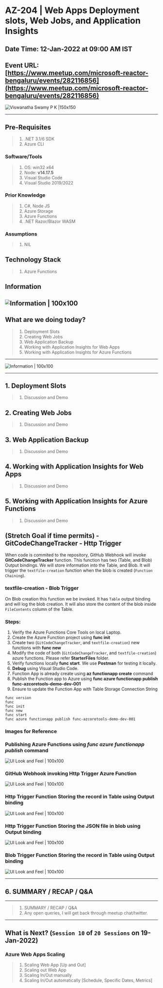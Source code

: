 # AZ-204 | Web Apps Deployment slots, Web Jobs, and Application Insights

## Date Time: 12-Jan-2022 at 09:00 AM IST

## Event URL: [https://www.meetup.com/microsoft-reactor-bengaluru/events/282116856](https://www.meetup.com/microsoft-reactor-bengaluru/events/282116856)

![Viswanatha Swamy P K |150x150](./Documentation/Images/ViswanathaSwamyPK.PNG)

---

## Pre-Requisites

> 1. .NET 3.1/6 SDK
> 1. Azure CLI

### Software/Tools

> 1. OS: win32 x64
> 1. Node: **v14.17.5**
> 1. Visual Studio Code
> 1. Visual Studio 2019/2022

### Prior Knowledge

> 1. C#, Node JS
> 1. Azure Storage
> 1. Azure Functions
> 1. .NET Razor/Blazor WASM

### Assumptions

> 1. NIL

## Technology Stack

> 1. Azure Functions

## Information

## ![Information | 100x100](./Documentation/Images/Information.PNG)

## What are we doing today?

> 1. Deployment Slots
> 1. Creating Web Jobs
> 1. Web Application Backup
> 1. Working with Application Insights for Web Apps
> 1. Working with Application Insights for Azure Functions

---

![Information | 100x100](./Documentation/Images/SeatBelt.PNG)

---

## 1. Deployment Slots

> 1. Discussion and Demo

## 2. Creating Web Jobs

> 1. Discussion and Demo

## 3. Web Application Backup

> 1. Discussion and Demo


## 4. Working with Application Insights for Web Apps

> 1. Discussion and Demo

## 5. Working with Application Insights for Azure Functions

> 1. Discussion and Demo


 ##  (**Stretch Goal** if time permits) - GitCodeChangeTracker - Http Trigger

When code is commited to the repository, GitHub Webhook will invoke **GitCodeChangeTracker** function. This function has two (Table, and Blob) Output  bindings. We will store information into the Table, and Blob. It will trigger the `textfile-creation` function when the blob is created (`Function Chaining`).

### textfile-creation - Blob Trigger
On Blob creation this function we be invoked. It has `Table` output binding and will log the blob creation. It will also store the content of the blob inside `FileContents` column of the Table.

### Steps:

1. Verify the Azure Functions Core Tools on local Laptop.
1. Create the Azure Function project using **func init**
1. Create two (`GitCodeChangeTracker`, and `textfile-creation`) new functions with **func new**
1. Modify the code of both (`GitCodeChangeTracker`, and `textfile-creation`) azure functions. Please refer **StarterFiles** folder.
1. Verify functions locally **func start**. We use **Postman** for testing it locally.
1. **Debug** using Visual Studio Code.
1. Function App is already create using **az functionapp create** command
1. Publish the Function app to Azure using **func azure functionapp publish func-azcoretools-demo-dev-001**
1. Ensure to update the Function App with Table Storage Connection String

```
func version
func
func init
func new
func start
func azure functionapp publish func-azcoretools-demo-dev-001
```

### Images for Reference

### Publishing Azure Functions using _func azure functionapp publish_ command

![UI Look and Feel | 100x100](./Documentation/Images/Github-Func-WebHook-Img1.PNG)

### GitHub Webhook invoking Http Trigger Azure Function

![UI Look and Feel | 100x100](./Documentation/Images/Github-Func-WebHook-Img2.PNG)

### Http Trigger Function Storing the record in Table using Output binding

![UI Look and Feel | 100x100](./Documentation/Images/Github-Func-WebHook-Img3.PNG)

### Http Trigger Function Storing the JSON file in blob using Output binding

![UI Look and Feel | 100x100](./Documentation/Images/Github-Func-WebHook-Img4.PNG)

### Blob Trigger Function Storing the record in Table using Output binding

![UI Look and Feel | 100x100](./Documentation/Images/Github-Func-WebHook-Img5.PNG)

---

## 6. SUMMARY / RECAP / Q&A

---

> 1. SUMMARY / RECAP / Q&A
> 2. Any open queries, I will get back through meetup chat/twitter.

---

## What is Next? (`Session 10` of `20 Sessions` on 19-Jan-2022)

### Azure Web Apps Scaling

> 1. Scaling Web App [Up and Out]
> 1. Scaling out Web App
> 1. Scaling In/Out manually
> 1. Scaling In/Out automatically [Schedule, Specific Dates, Metrics]

